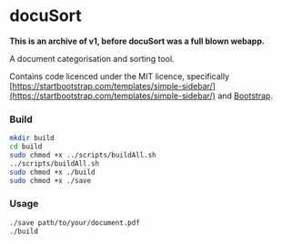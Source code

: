 # docuSort

**This is an archive of v1, before docuSort was a full blown webapp.**

A document categorisation and sorting tool.

Contains code licenced under the MIT licence, specifically [https://startbootstrap.com/templates/simple-sidebar/](https://startbootstrap.com/templates/simple-sidebar/) and [Bootstrap](https://getbootstrap.com).

### Build
```bash
mkdir build
cd build
sudo chmod +x ../scripts/buildAll.sh
../scripts/buildAll.sh
sudo chmod +x ./build
sudo chmod +x ./save
```

### Usage
```bash
./save path/to/your/document.pdf
./build
```